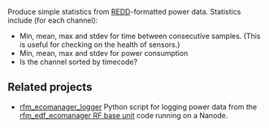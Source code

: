 Produce simple statistics from [REDD](http://redd.csail.mit.edu)-formatted
power data.  Statistics include (for each channel):

* Min, mean, max and stdev for time between consecutive samples.
  (This is useful for checking on the health of sensors.)
* Min, mean, max and stdev for power consumption
* Is the channel sorted by timecode?

## Related projects

* [rfm_ecomanager_logger](/JackKelly/rfm_ecomanager_logger) Python script for
logging power data from the [rfm_edf_ecomanager RF base unit](/JackKelly/rfm_edf_ecomanager/)
code running on a Nanode.